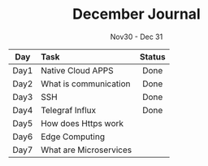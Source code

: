 <div align="center">
  <h1>December Journal</h1>
  <p>Nov30 - Dec 31</p> 
</div>

| Day  | Task | Status |
| :-------------: | :------------- | :----------: |
| Day1 | Native Cloud APPS | Done |
| Day2 | What is communication | Done |
| Day3 | SSH | Done |
| Day4 | Telegraf Influx | Done |
| Day5 | How does Https work | | 
| Day6 | Edge Computing | |
| Day7 | What are Microservices | |